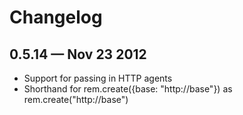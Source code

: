 # Changelog

## 0.5.14 &mdash; Nov 23 2012

* Support for passing in HTTP agents
* Shorthand for rem.create({base: "http://base"}) as rem.create("http://base")